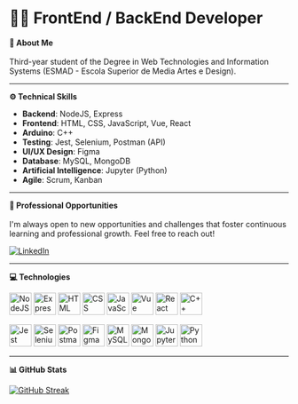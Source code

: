 # 👨‍💻 FrontEnd / BackEnd Developer

**🚀 About Me**  
<br>
Third-year student of the Degree in Web Technologies and Information Systems (ESMAD - Escola Superior de Media Artes e Design).  

---

**⚙️ Technical Skills**  
- **Backend**: NodeJS, Express  
- **Frontend**: HTML, CSS, JavaScript, Vue, React  
- **Arduino**: C++  
- **Testing**: Jest, Selenium, Postman (API)  
- **UI/UX Design**: Figma  
- **Database**: MySQL, MongoDB  
- **Artificial Intelligence**: Jupyter (Python)  
- **Agile**: Scrum, Kanban  

---

**💼 Professional Opportunities**
<br>  
I'm always open to new opportunities and challenges that foster continuous learning and professional growth. Feel free to reach out!

<a href="https://www.linkedin.com/in/simaoPFreitas/" target="_blank"><img src="https://img.shields.io/badge/linkedin-%230077B5.svg?&style=for-the-badge&logo=linkedin&logoColor=white"  alt="LinkedIn"/></a>

---

**💻 Technologies** 
<br>

<p>
  <img src="https://cdn.jsdelivr.net/gh/devicons/devicon@latest/icons/nodejs/nodejs-original.svg" style="width: 40px;" alt="NodeJS" title="NodeJS"/>
  <img src="https://cdn.jsdelivr.net/gh/devicons/devicon@latest/icons/express/express-original.svg" style="width: 40px;" alt="Express" title="Express"/>
  <img src="https://cdn.jsdelivr.net/gh/devicons/devicon@latest/icons/html5/html5-original.svg" style="width: 40px;" alt="HTML" title="HTML"/>
  <img src="https://cdn.jsdelivr.net/gh/devicons/devicon@latest/icons/css3/css3-original.svg" style="width: 40px;" alt="CSS" title="CSS"/>
  <img src="https://cdn.jsdelivr.net/gh/devicons/devicon@latest/icons/javascript/javascript-original.svg" style="width: 40px;" alt="JavaScript" title="JavaScript"/>
  <img src="https://cdn.jsdelivr.net/gh/devicons/devicon@latest/icons/vuejs/vuejs-original.svg" style="width: 40px;" alt="Vue" title="Vue"/>
  <img src="https://cdn.jsdelivr.net/gh/devicons/devicon@latest/icons/react/react-original.svg" style="width: 40px;" alt="React" title="React"/>
  <img src="https://cdn.jsdelivr.net/gh/devicons/devicon@latest/icons/cplusplus/cplusplus-original.svg" style="width: 40px;" alt="C++" title="C++"/>
</p>


<p>
  <img src="https://cdn.jsdelivr.net/gh/devicons/devicon@latest/icons/jest/jest-plain.svg" style="width: 40px;" alt="Jest" title="Jest"/>
  <img src="https://cdn.jsdelivr.net/gh/devicons/devicon@latest/icons/selenium/selenium-original.svg" style="width: 40px;" alt="Selenium" title="Selenium"/>
  <img src="https://cdn.jsdelivr.net/gh/devicons/devicon@latest/icons/postman/postman-original.svg" style="width: 40px;" alt="Postman" title="Postman"/>
  <img src="https://cdn.jsdelivr.net/gh/devicons/devicon@latest/icons/figma/figma-original.svg" style="width: 40px;" alt="Figma" title="Figma"/>
  <img src="https://cdn.jsdelivr.net/gh/devicons/devicon@latest/icons/mysql/mysql-original.svg" style="width: 40px;" alt="MySQL" title="MySQL"/>
  <img src="https://cdn.jsdelivr.net/gh/devicons/devicon@latest/icons/mongodb/mongodb-original.svg" style="width: 40px;" alt="MongoDB" title="MongoDB"/>
  <img src="https://cdn.jsdelivr.net/gh/devicons/devicon@latest/icons/jupyter/jupyter-original.svg" style="width: 40px;" alt="Jupyter" title="Jupyter"/>
  <img src="https://cdn.jsdelivr.net/gh/devicons/devicon@latest/icons/python/python-original.svg" style="width: 40px;" alt="Python" title="Python"/>
</p>

---

**📊 GitHub Stats** 
<br>

<div>
  <a href="https://git.io/streak-stats">
    <img src="https://streak-stats.demolab.com?user=Nerf22117&theme=dark&hide_border=true" alt="GitHub Streak" />
  </a>
</div>

